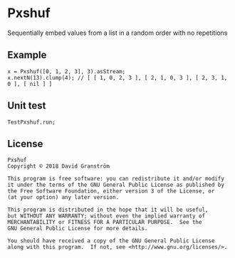# Pxshuf

Sequentially embed values from a list in a random order with no repetitions

## Example

```supercollider
x = Pxshuf([0, 1, 2, 3], 3).asStream;
x.nextN(13).clump(4); // [ [ 1, 0, 2, 3 ], [ 2, 1, 0, 3 ], [ 2, 3, 1, 0 ], [ nil ] ]
```

## Unit test

```supercollider
TestPxshuf.run;
```

## License

```plain
Pxshuf
Copyright © 2018 David Granström

This program is free software: you can redistribute it and/or modify
it under the terms of the GNU General Public License as published by
the Free Software Foundation, either version 3 of the License, or
(at your option) any later version.

This program is distributed in the hope that it will be useful,
but WITHOUT ANY WARRANTY; without even the implied warranty of
MERCHANTABILITY or FITNESS FOR A PARTICULAR PURPOSE.  See the
GNU General Public License for more details.

You should have received a copy of the GNU General Public License
along with this program.  If not, see <http://www.gnu.org/licenses/>.
```
